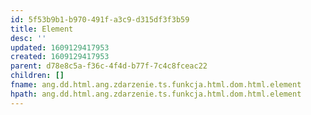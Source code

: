 ```yaml
---
id: 5f53b9b1-b970-491f-a3c9-d315df3f3b59
title: Element
desc: ''
updated: 1609129417953
created: 1609129417953
parent: d78e8c5a-f36c-4f4d-b77f-7c4c8fceac22
children: []
fname: ang.dd.html.ang.zdarzenie.ts.funkcja.html.dom.html.element
hpath: ang.dd.html.ang.zdarzenie.ts.funkcja.html.dom.html.element
---
```



